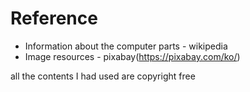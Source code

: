 # Reference

- Information about the computer parts - wikipedia
- Image resources - pixabay(https://pixabay.com/ko/)

all the contents I had used are copyright free
